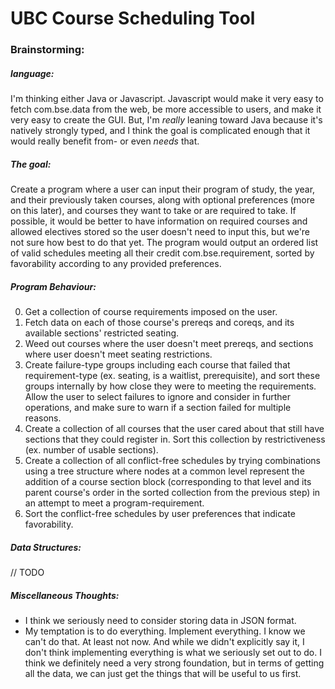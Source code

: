 # UBC Course Scheduling Tool


### Brainstorming:

##### language:
I'm thinking either Java or Javascript. Javascript would make it very easy to fetch com.bse.data from the web, be more accessible to users, and make it very easy to create the GUI. But, I'm _really_ leaning toward Java because it's natively strongly typed, and I think the goal is complicated enough that it would really benefit from- or even _needs_ that.
##### The goal:
Create a program where a user can input their program of study, the year, and their previously taken courses, along with optional preferences (more on this later), and courses they want to take or are required to take. If possible, it would be better to have information on required courses and allowed electives stored so the user doesn't need to input this, but we're not sure how best to do that yet. The program would output an ordered list of valid schedules meeting all their credit com.bse.requirement, sorted by favorability according to any provided preferences.
##### Program Behaviour:
0. Get a collection of course requirements imposed on the user.
0. Fetch data on each of those course's prereqs and coreqs, and its available sections' restricted seating.
0. Weed out courses where the user doesn't meet prereqs, and sections where user doesn't meet seating restrictions.
0. Create failure-type groups including each course that failed that requirement-type (ex. seating, is a waitlist, prerequisite), and sort these groups internally by how close they were to meeting the requirements. Allow the user to select failures to ignore and consider in further operations, and make sure to warn if a section failed for multiple reasons.
0. Create a collection of all courses that the user cared about that still have sections that they could register in. Sort this collection by restrictiveness (ex. number of usable sections).
0. Create a collection of all conflict-free schedules by trying combinations using a tree structure where nodes at a common level represent the addition of a course section block (corresponding to that level and its parent course's order in the sorted collection from the previous step) in an attempt to meet a program-requirement.
0. Sort the conflict-free schedules by user preferences that indicate favorability.
##### Data Structures:
// TODO
##### Miscellaneous Thoughts:
- I think we seriously need to consider storing data in JSON format.
- My temptation is to do everything. Implement everything. I know we can't do that. At least not now. And while we didn't explicitly say it, I don't think implementing everything is what we seriously set out to do. I think we definitely need a very strong foundation, but in terms of getting all the data, we can just get the things that will be useful to us first.

